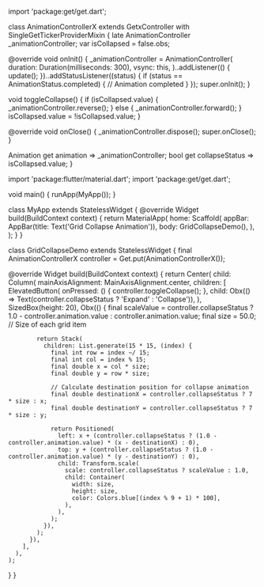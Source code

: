 import 'package:get/get.dart';

class AnimationControllerX extends GetxController with SingleGetTickerProviderMixin {
  late AnimationController _animationController;
  var isCollapsed = false.obs;

  @override
  void onInit() {
    _animationController = AnimationController(
      duration: Duration(milliseconds: 300),
      vsync: this,
    )..addListener(() {
        update();
      })..addStatusListener((status) {
        if (status == AnimationStatus.completed) {
          // Animation completed
        }
      });
    super.onInit();
  }

  void toggleCollapse() {
    if (isCollapsed.value) {
      _animationController.reverse();
    } else {
      _animationController.forward();
    }
    isCollapsed.value = !isCollapsed.value;
  }

  @override
  void onClose() {
    _animationController.dispose();
    super.onClose();
  }

  Animation<double> get animation => _animationController;
  bool get collapseStatus => isCollapsed.value;
}


import 'package:flutter/material.dart';
import 'package:get/get.dart';

void main() {
  runApp(MyApp());
}

class MyApp extends StatelessWidget {
  @override
  Widget build(BuildContext context) {
    return MaterialApp(
      home: Scaffold(
        appBar: AppBar(title: Text('Grid Collapse Animation')),
        body: GridCollapseDemo(),
      ),
    );
  }
}

class GridCollapseDemo extends StatelessWidget {
  final AnimationControllerX controller = Get.put(AnimationControllerX());

  @override
  Widget build(BuildContext context) {
    return Center(
      child: Column(
        mainAxisAlignment: MainAxisAlignment.center,
        children: [
          ElevatedButton(
            onPressed: () {
              controller.toggleCollapse();
            },
            child: Obx(() => Text(controller.collapseStatus ? 'Expand' : 'Collapse')),
          ),
          SizedBox(height: 20),
          Obx(() {
            final scaleValue = controller.collapseStatus
                ? 1.0 - controller.animation.value
                : controller.animation.value;
            final size = 50.0; // Size of each grid item

            return Stack(
              children: List.generate(15 * 15, (index) {
                final int row = index ~/ 15;
                final int col = index % 15;
                final double x = col * size;
                final double y = row * size;

                // Calculate destination position for collapse animation
                final double destinationX = controller.collapseStatus ? 7 * size : x;
                final double destinationY = controller.collapseStatus ? 7 * size : y;

                return Positioned(
                  left: x + (controller.collapseStatus ? (1.0 - controller.animation.value) * (x - destinationX) : 0),
                  top: y + (controller.collapseStatus ? (1.0 - controller.animation.value) * (y - destinationY) : 0),
                  child: Transform.scale(
                    scale: controller.collapseStatus ? scaleValue : 1.0,
                    child: Container(
                      width: size,
                      height: size,
                      color: Colors.blue[(index % 9 + 1) * 100],
                    ),
                  ),
                );
              }),
            );
          }),
        ],
      ),
    );
  }
}

